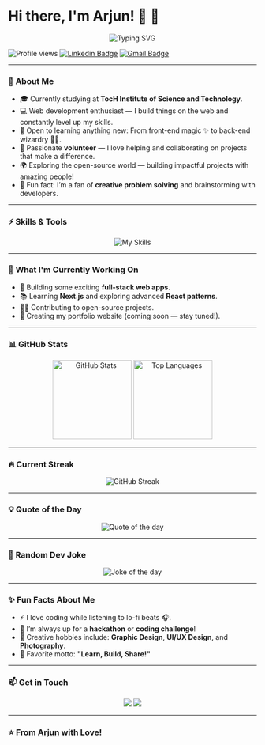 # Hi there, I'm Arjun! 👋 🚀

<p align="center">
  <img src="https://readme-typing-svg.demolab.com?font=Fira+Code&size=24&duration=4000&pause=500&color=F72C6F&background=FFFFFF&center=true&vCenter=true&width=600&height=45&lines=Web+Developer+%7C+Open+Source+Contributor;Tech+Enthusiast+%7C+Lifelong+Learner;Creative+Problem+Solver+%7C+Volunteer!" alt="Typing SVG" />
</p>

![Profile views](https://komarev.com/ghpvc/?username=YourGitHubUsername&color=blue) 
[![Linkedin Badge](https://img.shields.io/badge/-ArjunA-blue?style=flat-square&logo=Linkedin&logoColor=white&link=https://www.linkedin.com/in/YourLinkedInProfile/)](https://www.linkedin.com/in/YourLinkedInProfile/)
[![Gmail Badge](https://img.shields.io/badge/-arjunanoop.codes@gmail.com-c14438?style=flat-square&logo=Gmail&logoColor=white&link=mailto:arjunanoop.codes)](mailto:arjunanoop.codes)

---

### 🌟 **About Me**

- 🎓 Currently studying at **TocH Institute of Science and Technology**.
- 💻 Web development enthusiast — I build things on the web and constantly level up my skills.
- 🌱 Open to learning anything new: From front-end magic ✨ to back-end wizardry 🧙‍♂️.
- 🤝 Passionate **volunteer** — I love helping and collaborating on projects that make a difference.
- 🌍 Exploring the open-source world — building impactful projects with amazing people!
- 🎨 Fun fact: I’m a fan of **creative problem solving** and brainstorming with developers.

---

### ⚡ **Skills & Tools**

<p align="center">
  <img src="https://skillicons.dev/icons?i=html,css,javascript,react,bootstrap,tailwind,git,github,express,nodejs,mongodbl&perline=5" alt="My Skills"/>
</p>

---

### 🔭 **What I'm Currently Working On**

- 🚀 Building some exciting **full-stack web apps**.
- 📚 Learning **Next.js** and exploring advanced **React patterns**.
- 👨‍💻 Contributing to open-source projects.
- 🎨 Creating my portfolio website (coming soon — stay tuned!).

---

### 📊 **GitHub Stats**

<p align="center">
  <img src="https://github-readme-stats.vercel.app/api?username=YourGitHubUsername&show_icons=true&theme=radical" alt="GitHub Stats" height="160" />
  <img src="https://github-readme-stats.vercel.app/api/top-langs/?username=YourGitHubUsername&layout=compact&theme=radical" alt="Top Languages" height="160" />
</p>

---

### 🔥 **Current Streak**

<p align="center">
  <img src="https://streak-stats.demolab.com?user=YourGitHubUsername&theme=radical&hide_border=true" alt="GitHub Streak" />
</p>

---

### 💡 **Quote of the Day**

<p align="center">
  <img src="https://quotes-github-readme.vercel.app/api?type=horizontal&theme=radical" alt="Quote of the day" />
</p>

---

### 🎉 **Random Dev Joke**

<p align="center">
  <img src="https://readme-jokes.vercel.app/api" alt="Joke of the day" />
</p>

---

### ✨ **Fun Facts About Me**

- ⚡ I love coding while listening to lo-fi beats 🎧.
- 🤯 I’m always up for a **hackathon** or **coding challenge**!
- 🌈 Creative hobbies include: **Graphic Design**, **UI/UX Design**, and **Photography**.
- 🌟 Favorite motto: **"Learn, Build, Share!"**

---

### 📫 **Get in Touch**

<p align="center">
  <a href="https://www.linkedin.com/in/arjunanoop/"><img src="https://img.shields.io/badge/-LinkedIn-blue?style=for-the-badge&logo=linkedin&logoColor=white"/></a>
  <a href="mailto:your-email@gmail.com"><img src="https://img.shields.io/badge/-Gmail-red?style=for-the-badge&logo=gmail&logoColor=white"/></a>
</p>

---

### ⭐ **From [Arjun](https://github.com/YourGitHubUsername) with Love!**

